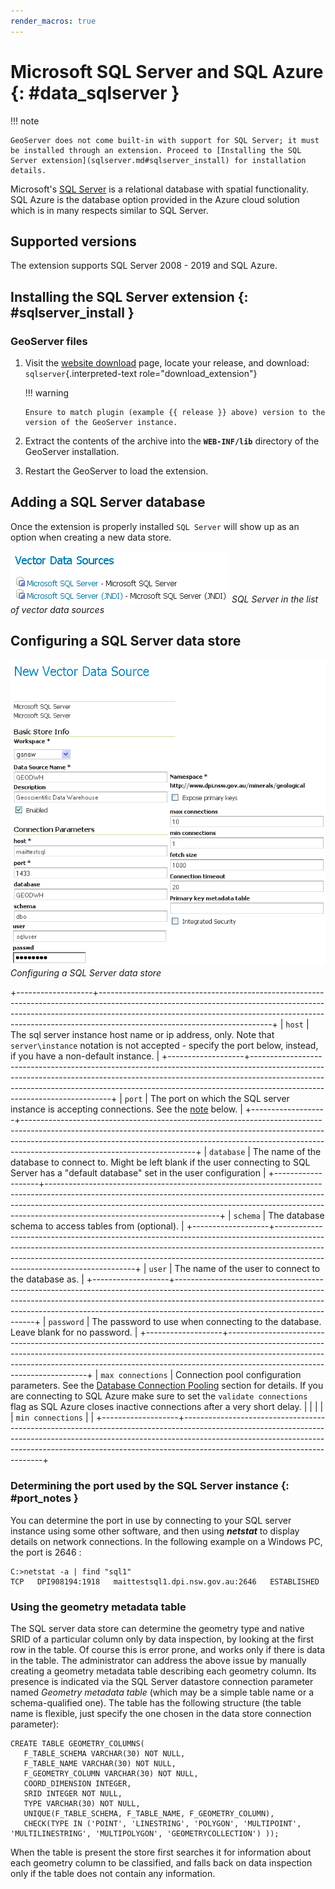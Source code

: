 ```yaml
---
render_macros: true
---
```


# Microsoft SQL Server and SQL Azure {: #data_sqlserver }

!!! note

    GeoServer does not come built-in with support for SQL Server; it must be installed through an extension. Proceed to [Installing the SQL Server extension](sqlserver.md#sqlserver_install) for installation details.

Microsoft's [SQL Server](http://www.microsoft.com/sqlserver) is a relational database with spatial functionality. SQL Azure is the database option provided in the Azure cloud solution which is in many respects similar to SQL Server.

## Supported versions

The extension supports SQL Server 2008 - 2019 and SQL Azure.

## Installing the SQL Server extension {: #sqlserver_install }

### GeoServer files

1.  Visit the [website download](https://geoserver.org/download) page, locate your release, and download: `sqlserver`{.interpreted-text role="download_extension"}

    !!! warning

        Ensure to match plugin (example {{ release }} above) version to the version of the GeoServer instance.

2.  Extract the contents of the archive into the **`WEB-INF/lib`** directory of the GeoServer installation.

3.  Restart the GeoServer to load the extension.

## Adding a SQL Server database

Once the extension is properly installed `SQL Server` will show up as an option when creating a new data store.

![](images/sqlservercreate.png)
*SQL Server in the list of vector data sources*

## Configuring a SQL Server data store

![](images/sqlserverconfigure.png)
*Configuring a SQL Server data store*

+-------------------+-------------------------------------------------------------------------------------------------------------------------------------------------------------------------------------------------------------------------------------------------------------------------------------+
| `host`            | The sql server instance host name or ip address, only. Note that `server\instance` notation is not accepted - specify the port below, instead, if you have a non-default instance.                                                                                                  |
+-------------------+-------------------------------------------------------------------------------------------------------------------------------------------------------------------------------------------------------------------------------------------------------------------------------------+
| `port`            | The port on which the SQL server instance is accepting connections. See the [note](sqlserver.md#port_notes) below.                                                                                                                                                                 |
+-------------------+-------------------------------------------------------------------------------------------------------------------------------------------------------------------------------------------------------------------------------------------------------------------------------------+
| `database`        | The name of the database to connect to. Might be left blank if the user connecting to SQL Server has a "default database" set in the user configuration                                                                                                                           |
+-------------------+-------------------------------------------------------------------------------------------------------------------------------------------------------------------------------------------------------------------------------------------------------------------------------------+
| `schema`          | The database schema to access tables from (optional).                                                                                                                                                                                                                               |
+-------------------+-------------------------------------------------------------------------------------------------------------------------------------------------------------------------------------------------------------------------------------------------------------------------------------+
| `user`            | The name of the user to connect to the database as.                                                                                                                                                                                                                                 |
+-------------------+-------------------------------------------------------------------------------------------------------------------------------------------------------------------------------------------------------------------------------------------------------------------------------------+
| `password`        | The password to use when connecting to the database. Leave blank for no password.                                                                                                                                                                                                   |
+-------------------+-------------------------------------------------------------------------------------------------------------------------------------------------------------------------------------------------------------------------------------------------------------------------------------+
| `max connections` | Connection pool configuration parameters. See the [Database Connection Pooling](connection-pooling.md) section for details. If you are connecting to SQL Azure make sure to set the `validate connections` flag as SQL Azure closes inactive connections after a very short delay. |
|                   |                                                                                                                                                                                                                                                                                     |
| `min connections` |                                                                                                                                                                                                                                                                                     |
+-------------------+-------------------------------------------------------------------------------------------------------------------------------------------------------------------------------------------------------------------------------------------------------------------------------------+

### Determining the port used by the SQL Server instance {: #port_notes }

You can determine the port in use by connecting to your SQL server instance using some other software, and then using ***netstat*** to display details on network connections. In the following example on a Windows PC, the port is 2646 :

    C:>netstat -a | find "sql1"
    TCP   DPI908194:1918   maittestsql1.dpi.nsw.gov.au:2646   ESTABLISHED

### Using the geometry metadata table

The SQL server data store can determine the geometry type and native SRID of a particular column only by data inspection, by looking at the first row in the table. Of course this is error prone, and works only if there is data in the table. The administrator can address the above issue by manually creating a geometry metadata table describing each geometry column. Its presence is indicated via the SQL Server datastore connection parameter named *Geometry metadata table* (which may be a simple table name or a schema-qualified one). The table has the following structure (the table name is flexible, just specify the one chosen in the data store connection parameter):

    CREATE TABLE GEOMETRY_COLUMNS(
       F_TABLE_SCHEMA VARCHAR(30) NOT NULL,
       F_TABLE_NAME VARCHAR(30) NOT NULL,
       F_GEOMETRY_COLUMN VARCHAR(30) NOT NULL,
       COORD_DIMENSION INTEGER,
       SRID INTEGER NOT NULL,
       TYPE VARCHAR(30) NOT NULL,
       UNIQUE(F_TABLE_SCHEMA, F_TABLE_NAME, F_GEOMETRY_COLUMN),
       CHECK(TYPE IN ('POINT', 'LINESTRING', 'POLYGON', 'MULTIPOINT', 'MULTILINESTRING', 'MULTIPOLYGON', 'GEOMETRYCOLLECTION') ));

When the table is present the store first searches it for information about each geometry column to be classified, and falls back on data inspection only if the table does not contain any information.
